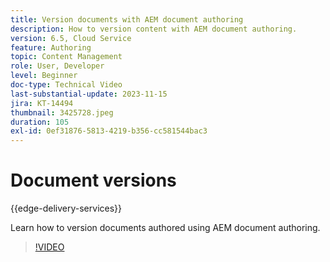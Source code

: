 ```yaml
---
title: Version documents with AEM document authoring
description: How to version content with AEM document authoring.
version: 6.5, Cloud Service
feature: Authoring
topic: Content Management
role: User, Developer
level: Beginner
doc-type: Technical Video
last-substantial-update: 2023-11-15
jira: KT-14494
thumbnail: 3425728.jpeg
duration: 105
exl-id: 0ef31876-5813-4219-b356-cc581544bac3
---
```

# Document versions

{{edge-delivery-services}}

Learn how to version documents authored using AEM document authoring.

>[!VIDEO](https://video.tv.adobe.com/v/3425728/?learn=on)
